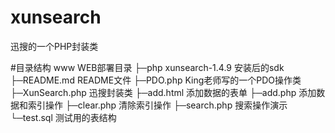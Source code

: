 # xunsearch
迅搜的一个PHP封装类

#目录结构
www  WEB部署目录
├─php                 xunsearch-1.4.9 安装后的sdk
├─README.md           README文件
├─PDO.php             King老师写的一个PDO操作类
├─XunSearch.php       迅搜封装类
├─add.html            添加数据的表单
├─add.php             添加数据和索引操作
├─clear.php           清除索引操作
├─search.php          搜索操作演示
└─test.sql            测试用的表结构


